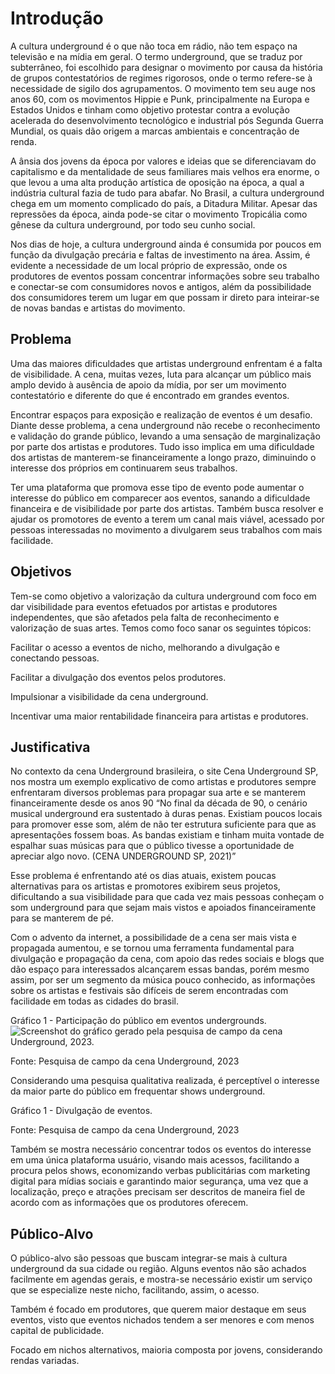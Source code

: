 # Introdução

A cultura underground é o que não toca em rádio, não tem espaço na televisão e na mídia em geral. O termo underground, que se traduz por subterrâneo, foi escolhido para designar o movimento por causa da história de grupos contestatórios de regimes rigorosos, onde o termo refere-se à necessidade de sigilo dos agrupamentos. O movimento tem seu auge nos anos 60, com os movimentos Hippie e Punk, principalmente na Europa e Estados Unidos e tinham como objetivo protestar contra a evolução acelerada do desenvolvimento tecnológico e industrial pós Segunda Guerra Mundial, os quais dão origem a marcas ambientais e concentração de renda.  

A ânsia dos jovens da época por valores e ideias que se diferenciavam do capitalismo e da mentalidade de seus familiares mais velhos era enorme, o que levou a uma alta produção artística de oposição na época, a qual a indústria cultural fazia de tudo para abafar. No Brasil, a cultura underground chega em um momento complicado do país, a Ditadura Militar. Apesar das repressões da época, ainda pode-se citar o movimento Tropicália como gênese da cultura underground, por todo seu cunho social. 

Nos dias de hoje, a cultura underground ainda é consumida por poucos em função da divulgação precária e faltas de investimento na área. Assim, é evidente a necessidade de um local próprio de expressão, onde os produtores de eventos possam concentrar informações sobre seu trabalho e conectar-se com consumidores novos e antigos, além da possibilidade dos consumidores terem um lugar em que possam ir direto para inteirar-se de novas bandas e artistas do movimento. 

## Problema

Uma das maiores dificuldades que artistas underground enfrentam é a falta de visibilidade. A cena, muitas vezes, luta para alcançar um público mais amplo devido à ausência de apoio da mídia, por ser um movimento contestatório e diferente do que é encontrado em grandes eventos.   

Encontrar espaços para exposição e realização de eventos é um desafio. Diante desse problema, a cena underground não recebe o reconhecimento e validação do grande público, levando a uma sensação de marginalização por parte dos artistas e produtores. Tudo isso implica em uma dificuldade dos artistas de manterem-se financeiramente a longo prazo, diminuindo o interesse dos próprios em continuarem seus trabalhos. 

Ter uma plataforma que promova esse tipo de evento pode aumentar o interesse do público em comparecer aos eventos, sanando a dificuldade financeira e de visibilidade por parte dos artistas. Também busca resolver e ajudar os promotores de evento a terem um canal mais viável, acessado por pessoas interessadas no movimento a divulgarem seus trabalhos com mais facilidade.

## Objetivos

Tem-se como objetivo a valorização da cultura underground com foco em dar visibilidade para eventos efetuados por artistas e produtores independentes, que são afetados pela falta de reconhecimento e valorização de suas artes. Temos como foco sanar os seguintes tópicos: 

Facilitar o acesso a eventos de nicho, melhorando a divulgação e  
conectando pessoas. 

Facilitar a divulgação dos eventos pelos produtores.  

Impulsionar a visibilidade da cena underground.  

Incentivar uma maior rentabilidade financeira para artistas e produtores. 

## Justificativa

No contexto da cena Underground brasileira, o site Cena Underground SP, nos mostra um exemplo explicativo de como artistas e produtores sempre enfrentaram diversos problemas para propagar sua arte e se manterem financeiramente desde os anos 90 
                                    “No final da década de 90, o cenário musical underground era sustentado à duras penas. Existiam poucos locais para promover esse som, além de não ter estrutura suficiente para que as apresentações fossem boas. As bandas existiam e tinham muita vontade de espalhar suas músicas para que o público tivesse a oportunidade de apreciar algo novo. (CENA UNDERGROUND SP, 2021)” 

Esse problema é enfrentando até os dias atuais, existem poucas alternativas para os artistas e promotores exibirem seus projetos, dificultando a sua visibilidade para que cada vez mais pessoas conheçam o som underground para que sejam mais vistos e apoiados financeiramente para se manterem de pé. 

Com o advento da internet, a possibilidade de a cena ser mais vista e propagada aumentou, e se tornou uma ferramenta fundamental para divulgação e propagação da cena, com apoio das redes sociais e blogs que dão espaço para interessados alcançarem essas bandas, porém mesmo assim, por ser um segmento da música pouco conhecido, as informações sobre os artistas e festivais são difíceis de serem encontradas com facilidade em todas as cidades do brasil. 

 

Gráfico 1 - Participação do público em eventos undergrounds. 
![Screenshot do gráfico gerado pela pesquisa de campo da cena Underground, 2023.]()


 

Fonte: Pesquisa de campo da cena Underground, 2023 

 

Considerando uma pesquisa qualitativa realizada, é perceptível o interesse da maior parte do público em frequentar shows underground. 

 

 

Gráfico 1 - Divulgação de eventos. 

Fonte: Pesquisa de campo da cena Underground, 2023 

 

Também se mostra necessário concentrar todos os eventos do interesse em uma única plataforma usuário, visando mais acessos, facilitando a procura pelos shows, economizando verbas publicitárias com marketing digital para mídias sociais e garantindo maior segurança, uma vez que a localização, preço e atrações precisam ser descritos de maneira fiel de acordo com as informações que os produtores oferecem. 

## Público-Alvo

O público-alvo são pessoas que buscam integrar-se mais à cultura underground da sua cidade ou região. Alguns eventos não são achados facilmente em agendas gerais, e mostra-se necessário existir um serviço que se especialize neste nicho, facilitando, assim, o acesso.  

Também é focado em produtores, que querem maior destaque em seus eventos, visto que eventos nichados tendem a ser menores e com menos capital de publicidade. 

Focado em nichos alternativos, maioria composta por jovens, considerando rendas variadas. 

